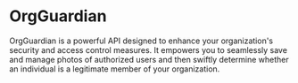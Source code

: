 # OrgGuardian
OrgGuardian is a powerful API designed to enhance your organization's security and access control measures. It empowers you to seamlessly save and manage photos of authorized users and then swiftly determine whether an individual is a legitimate member of your organization. 
